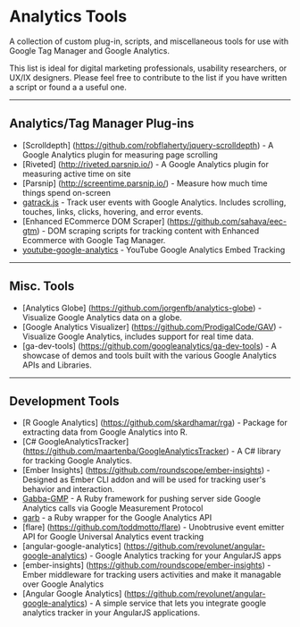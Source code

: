 # Analytics Tools
A collection of custom plug-in, scripts, and miscellaneous tools for use with Google Tag Manager and Google Analytics.

This list is ideal for digital marketing professionals, usability researchers, or UX/IX designers. Please feel free to contribute to the list if you have written a script or found a a useful one.

---

## Analytics/Tag Manager Plug-ins
- [Scrolldepth] (https://github.com/robflaherty/jquery-scrolldepth) - A Google Analytics plugin for measuring page scrolling
- [Riveted] (http://riveted.parsnip.io/) - A Google Analytics plugin for measuring active time on site
- [Parsnip] (http://screentime.parsnip.io/) - Measure how much time things spend on-screen
- [gatrack.js](https://github.com/jbckmn/gatrack.js) - Track user events with Google Analytics. Includes scrolling, touches, links, clicks, hovering, and error events.
- [Enhanced ECommerce DOM Scraper] (https://github.com/sahava/eec-gtm) - DOM scraping scripts for tracking content with Enhanced Ecommerce with Google Tag Manager.
- [youtube-google-analytics](https://github.com/lunametrics/youtube-google-analytics) - YouTube Google Analytics Embed Tracking

---

## Misc. Tools
- [Analytics Globe] (https://github.com/jorgenfb/analytics-globe) - Visualize Google Analytics data on a globe.
- [Google Analytics Visualizer] (https://github.com/ProdigalCode/GAV) - Visualize Google Analytics, includes support for real time data.
- [ga-dev-tools] (https://github.com/googleanalytics/ga-dev-tools) - A showcase of demos and tools built with the various Google Analytics APIs and Libraries.

---

## Development Tools
- [R Google Analytics] (https://github.com/skardhamar/rga) - Package for extracting data from Google Analytics into R.
- [C# GoogleAnalyticsTracker] (https://github.com/maartenba/GoogleAnalyticsTracker) - A C# library for tracking Google Analytics.
- [Ember Insights] (https://github.com/roundscope/ember-insights) - Designed as Ember CLI addon and will be used for tracking user's behavior and interaction.
- [Gabba-GMP](https://github.com/fuzzyjulz/gabba-gmp) - A Ruby framework for pushing server side Google Analytics calls via Google Measurement Protocol
- [garb](https://github.com/Sija/garb) - a Ruby wrapper for the Google Analytics API
- [flare] (https://github.com/toddmotto/flare)  - Unobtrusive event emitter API for Google Universal Analytics event tracking
- [angular-google-analytics] (https://github.com/revolunet/angular-google-analytics) - Google Analytics tracking for your AngularJS apps
- [ember-insights] (https://github.com/roundscope/ember-insights) - Ember middleware for tracking users activities and make it managable over Google Analytics
- [Angular Google Analytics] (https://github.com/revolunet/angular-google-analytics) - A simple service that lets you integrate google analytics tracker in your AngularJS applications.
